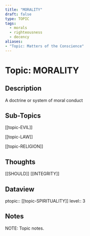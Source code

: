 ```yaml
---
title: "MORALITY"
draft: false
type: TOPIC
tags:
  - morals
  - righteousness
  - decency
aliases:
- "Topic: Matters of the Conscience"
---
```

# Topic: MORALITY
## Description
A doctrine or system of moral conduct

## Sub-Topics
[[topic-EVIL]]

[[topic-LAW]]

[[topic-RELIGION]]

## Thoughts
[[SHOULD]]
[[INTEGRITY]]

## Dataview
ptopic:: [[topic-SPIRITUALITY]]
level:: 3

## Notes
NOTE: Topic notes.